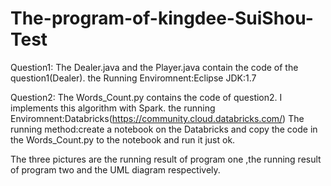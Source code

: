 # The-program-of-kingdee-SuiShou-Test
Question1:
The Dealer.java and the Player.java contain the code of the question1(Dealer).
the Running Enviromnent:Eclipse JDK:1.7

Question2:
The Words_Count.py contains the code of question2.
I implements this algorithm with Spark.
the running Enviromnent:Databricks(https://community.cloud.databricks.com/)
The running method:create a notebook on the Databricks and copy the code in the Words_Count.py to the notebook and run it just ok.

The three pictures are the running result of program one ,the running result of program two and the UML diagram respectively.
